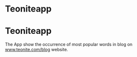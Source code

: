 # Teoniteapp
# Teoniteapp
The App show the occurrence of most popular words in blog on www.teonite.com/blog website.
